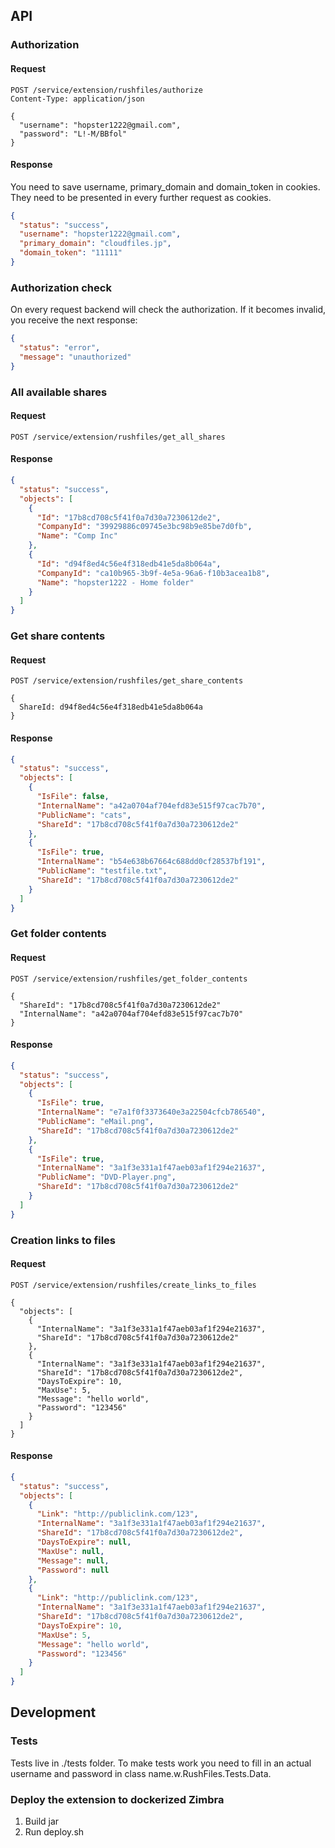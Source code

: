 ## API

### Authorization

#### Request

```http request
POST /service/extension/rushfiles/authorize
Content-Type: application/json

{
  "username": "hopster1222@gmail.com",
  "password": "L!-M/BBfol"
}
```

#### Response

You need to save username, primary_domain and domain_token in cookies. They need to be presented in every further request as cookies.

```json
{
  "status": "success",
  "username": "hopster1222@gmail.com",
  "primary_domain": "cloudfiles.jp",
  "domain_token": "11111"
}
```

### Authorization check

On every request backend will check the authorization. If it becomes invalid, you receive the next response:

```json
{
  "status": "error",
  "message": "unauthorized"
}
```

### All available shares

#### Request

```http request
POST /service/extension/rushfiles/get_all_shares
```

#### Response

```json
{
  "status": "success",
  "objects": [
    {
      "Id": "17b8cd708c5f41f0a7d30a7230612de2",
      "CompanyId": "39929886c09745e3bc98b9e85be7d0fb",
      "Name": "Comp Inc"
    },
    {
      "Id": "d94f8ed4c56e4f318edb41e5da8b064a",
      "CompanyId": "ca10b965-3b9f-4e5a-96a6-f10b3acea1b8",
      "Name": "hopster1222 - Home folder"
    }
  ]
}
```

### Get share contents

#### Request

```http request
POST /service/extension/rushfiles/get_share_contents

{
  ShareId: d94f8ed4c56e4f318edb41e5da8b064a
}
```

#### Response

```json
{
  "status": "success",
  "objects": [
    {
      "IsFile": false,
      "InternalName": "a42a0704af704efd83e515f97cac7b70",
      "PublicName": "cats",
      "ShareId": "17b8cd708c5f41f0a7d30a7230612de2"
    },
    {
      "IsFile": true,
      "InternalName": "b54e638b67664c688dd0cf28537bf191",
      "PublicName": "testfile.txt",
      "ShareId": "17b8cd708c5f41f0a7d30a7230612de2"
    }
  ]
}
```

### Get folder contents

#### Request

```http request
POST /service/extension/rushfiles/get_folder_contents

{
  "ShareId": "17b8cd708c5f41f0a7d30a7230612de2"
  "InternalName": "a42a0704af704efd83e515f97cac7b70"
}
```

#### Response

```json
{
  "status": "success",
  "objects": [
    {
      "IsFile": true,
      "InternalName": "e7a1f0f3373640e3a22504cfcb786540",
      "PublicName": "eMail.png",
      "ShareId": "17b8cd708c5f41f0a7d30a7230612de2"
    },
    {
      "IsFile": true,
      "InternalName": "3a1f3e331a1f47aeb03af1f294e21637",
      "PublicName": "DVD-Player.png",
      "ShareId": "17b8cd708c5f41f0a7d30a7230612de2"
    }
  ]
}
```

### Creation links to files

#### Request

```http request
POST /service/extension/rushfiles/create_links_to_files

{
  "objects": [
    {
      "InternalName": "3a1f3e331a1f47aeb03af1f294e21637",
      "ShareId": "17b8cd708c5f41f0a7d30a7230612de2"
    },
    {
      "InternalName": "3a1f3e331a1f47aeb03af1f294e21637",
      "ShareId": "17b8cd708c5f41f0a7d30a7230612de2",
      "DaysToExpire": 10,
      "MaxUse": 5,
      "Message": "hello world",
      "Password": "123456"
    }
  ]
}
```

#### Response

```json
{
  "status": "success",
  "objects": [
    {
      "Link": "http://publiclink.com/123",
      "InternalName": "3a1f3e331a1f47aeb03af1f294e21637",
      "ShareId": "17b8cd708c5f41f0a7d30a7230612de2",
      "DaysToExpire": null,
      "MaxUse": null,
      "Message": null,
      "Password": null
    },
    {
      "Link": "http://publiclink.com/123",
      "InternalName": "3a1f3e331a1f47aeb03af1f294e21637",
      "ShareId": "17b8cd708c5f41f0a7d30a7230612de2",
      "DaysToExpire": 10,
      "MaxUse": 5,
      "Message": "hello world",
      "Password": "123456"
    }
  ]
}
```


## Development

### Tests

Tests live in ./tests folder. To make tests work you need to fill in an actual username and password in class name.w.RushFiles.Tests.Data.

### Deploy the extension to dockerized Zimbra

1. Build jar
1. Run deploy.sh